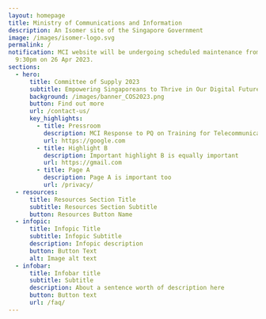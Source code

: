 ```yaml
---
layout: homepage
title: Ministry of Communications and Information
description: An Isomer site of the Singapore Government
image: /images/isomer-logo.svg
permalink: /
notification: MCI website will be undergoing scheduled maintenance from 8pm to
  9:30pm on 26 Apr 2023.
sections:
  - hero:
      title: Committee of Supply 2023
      subtitle: Empowering Singaporeans to Thrive in Our Digital Future
      background: /images/banner_COS2023.png
      button: Find out more
      url: /contact-us/
      key_highlights:
        - title: Pressroom
          description: MCI Response to PQ on Training for Telecommunications Staff
          url: https://google.com
        - title: Highlight B
          description: Important highlight B is equally important
          url: https://gmail.com
        - title: Page A
          description: Page A is important too
          url: /privacy/
  - resources:
      title: Resources Section Title
      subtitle: Resources Section Subtitle
      button: Resources Button Name
  - infopic:
      title: Infopic Title
      subtitle: Infopic Subtitle
      description: Infopic description
      button: Button Text
      alt: Image alt text
  - infobar:
      title: Infobar title
      subtitle: Subtitle
      description: About a sentence worth of description here
      button: Button text
      url: /faq/
---
```

